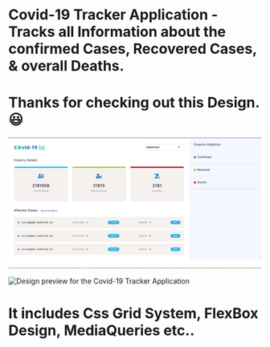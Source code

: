 # Covid-19 Tracker Application - Tracks all Information about the confirmed Cases, Recovered Cases, & overall Deaths.

# Thanks for checking out this Design. 😃

![Design preview for the Covid-19 Tracker Application](./designs/Image.png)

![Design preview for the Covid-19 Tracker Application]('./designs/Image2.png)

# It includes Css Grid System, FlexBox Design, MediaQueries etc..
